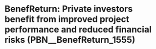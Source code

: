 # BenefReturn: __Private investors benefit from improved project performance and reduced financial risks__ (PBN__BenefReturn_1555)

